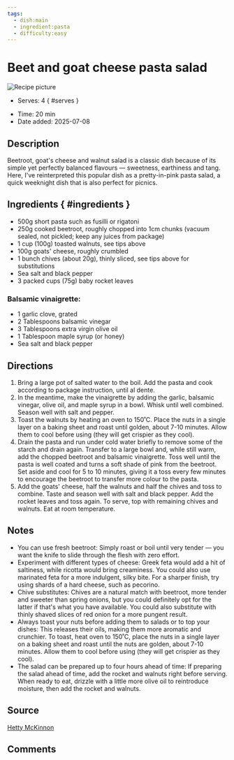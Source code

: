 ```yaml
---
tags:
  - dish:main
  - ingredient:pasta
  - difficulty:easy
---
```

<!-- Tags can have colon, but no space around it -->

# Beet and goat cheese pasta salad

![Recipe picture](../images/beet-pasta.avif)

<!-- Serves has to be a single number, no dashes, but text is allowed after the
number (e.g., 24 cookies) -->
- Serves: 4
{ #serves }
<!-- Time is not parsed, so anything can be input here, and additional
values can be added (e.g., "active time", "cooking time", etc) -->
- Time: 20 min
- Date added: 2025-07-08

## Description
Beetroot, goat's cheese and walnut salad is a classic dish because of its simple yet perfectly balanced flavours — sweetness, earthiness and tang. Here, I've reinterpreted this popular dish as a pretty-in-pink pasta salad, a quick weeknight dish that is also perfect for picnics.

## Ingredients { #ingredients }

<!-- Decimals are allowed, fractions are not. For ranges, use only a single dash
and no spaces between the numbers. -->
- 500g short pasta such as fusilli or rigatoni
- 250g cooked beetroot, roughly chopped into 1cm chunks (vacuum sealed, not pickled; keep any juices from package)
- 1 cup (100g) toasted walnuts, see tips above
- 100g goats' cheese, roughly crumbled
- 1 bunch chives (about 20g), thinly sliced, see tips above for substitutions
- Sea salt and black pepper
- 3 packed cups (75g) baby rocket leaves

### Balsamic vinaigrette:
- 1 garlic clove, grated
- 2 Tablespoons balsamic vinegar
- 3 Tablespoons extra virgin olive oil
- 1 Tablespoon maple syrup (or honey)
- Sea salt and black pepper
## Directions

<!-- If you have a direction that refers to a number of some ingredient, wrap
the number in asterisks and add `{.ingredient-num}` afterwards. For example,
write `Add 2 Tbsp oil to pan` as `Add *2*{.ingredient-num} to pan`. This allows
us to properly change the number when changing the serves value. -->
1. Bring a large pot of salted water to the boil. Add the pasta and cook according to package instruction, until al dente.
2. In the meantime, make the vinaigrette by adding the garlic, balsamic vinegar, olive oil, and maple syrup in a bowl. Whisk until well combined. Season well with salt and pepper.
3. Toast the walnuts by heating an oven to 150˚C. Place the nuts in a single layer on a baking sheet and roast until golden, about 7-10 minutes. Allow them to cool before using (they will get crispier as they cool).
4. Drain the pasta and run under cold water briefly to remove some of the starch and drain again. Transfer to a large bowl and, while still warm, add the chopped beetroot and balsamic vinaigrette. Toss well until the pasta is well coated and turns a soft shade of pink from the beetroot. Set aside and cool for 5 to 10 minutes, giving it a toss every few minutes to encourage the beetroot to transfer more colour to the pasta.
5. Add the goats' cheese, half the walnuts and half the chives and toss to combine. Taste and season well with salt and black pepper. Add the rocket leaves and toss again. To serve, top with remaining chives and walnuts. Eat at room temperature.

## Notes

<!-- Delete section if no additional notes -->
- You can use fresh beetroot: Simply roast or boil until very tender — you want the knife to slide through the flesh with zero effort.
- Experiment with different types of cheese: Greek feta would add a hit of saltiness, while ricotta would bring creaminess. You could also use marinated feta for a more indulgent, silky bite. For a sharper finish, try using shards of a hard cheese, such as pecorino.
- Chive substitutes: Chives are a natural match with beetroot, more tender and sweeter than spring onions, but you could definitely opt for the latter if that's what you have available. You could also substitute with thinly shaved slices of red onion for a more pungent result.
- Always toast your nuts before adding them to salads or to top your dishes: This releases their oils, making them more aromatic and crunchier. To toast, heat oven to 150˚C, place the nuts in a single layer on a baking sheet and roast until the nuts are golden, about 7-10 minutes. Allow them to cool before using (they will get crispier as they cool).
- The salad can be prepared up to four hours ahead of time: If preparing the salad ahead of time, add the rocket and walnuts right before serving. When ready to eat, drizzle with a little more olive oil to reintroduce moisture, then add the rocket and walnuts.

## Source

[Hetty McKinnon](https://www.abc.net.au/news/2025-02-22/quick-beetroot-goats-cheese-pasta-salad/104851916)

## Comments
